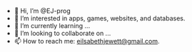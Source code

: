 - 👋 Hi, I’m @EJ-prog
- 👀 I’m interested in apps, games, websites, and databases.
- 🌱 I’m currently learning ...
- 💞️ I’m looking to collaborate on ...
- 📫 How to reach me: eilsabethjewett@gmail.com.

<!---
EJ-prog/EJ-prog is a ✨ special ✨ repository because its `README.md` (this file) appears on your GitHub profile.
You can click the Preview link to take a look at your changes.
--->
